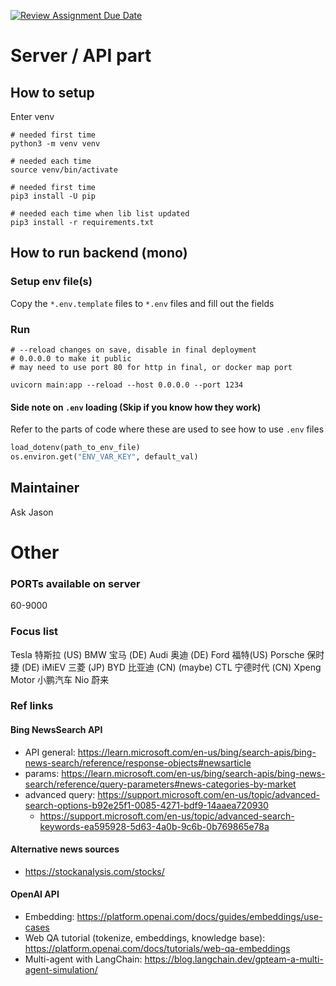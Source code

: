 [![Review Assignment Due Date](https://classroom.github.com/assets/deadline-readme-button-24ddc0f5d75046c5622901739e7c5dd533143b0c8e959d652212380cedb1ea36.svg)](https://classroom.github.com/a/ZEqMxGpP)



# Server / API part

## How to setup

Enter venv
```
# needed first time
python3 -m venv venv

# needed each time
source venv/bin/activate

# needed first time
pip3 install -U pip

# needed each time when lib list updated
pip3 install -r requirements.txt
```

## How to run backend (mono)

### Setup env file(s)
Copy the `*.env.template` files to  `*.env` files and fill out the fields

### Run
```
# --reload changes on save, disable in final deployment
# 0.0.0.0 to make it public
# may need to use port 80 for http in final, or docker map port

uvicorn main:app --reload --host 0.0.0.0 --port 1234
```

#### Side note on `.env` loading (Skip if you know how they work)
Refer to the parts of code where these are used to see how to use `.env` files

```python
load_dotenv(path_to_env_file)
os.environ.get("ENV_VAR_KEY", default_val)
```

## Maintainer

Ask Jason


# Other
### PORTs available on server
60-9000

### Focus list
Tesla 特斯拉 (US)
BMW 宝马 (DE)
Audi 奥迪 (DE)
Ford 福特(US)
Porsche 保时捷 (DE)
iMiEV 三菱 (JP)
BYD 比亚迪 (CN)
(maybe)
CTL 宁德时代 (CN)
Xpeng Motor 小鹏汽车
Nio 蔚来

### Ref links

#### Bing NewsSearch API
* API general: https://learn.microsoft.com/en-us/bing/search-apis/bing-news-search/reference/response-objects#newsarticle
* params: https://learn.microsoft.com/en-us/bing/search-apis/bing-news-search/reference/query-parameters#news-categories-by-market
* advanced query: https://support.microsoft.com/en-us/topic/advanced-search-options-b92e25f1-0085-4271-bdf9-14aaea720930
  * https://support.microsoft.com/en-us/topic/advanced-search-keywords-ea595928-5d63-4a0b-9c6b-0b769865e78a


#### Alternative news sources
* https://stockanalysis.com/stocks/


#### OpenAI API
* Embedding: https://platform.openai.com/docs/guides/embeddings/use-cases
* Web QA tutorial (tokenize, embeddings, knowledge base): https://platform.openai.com/docs/tutorials/web-qa-embeddings
* Multi-agent with LangChain: https://blog.langchain.dev/gpteam-a-multi-agent-simulation/